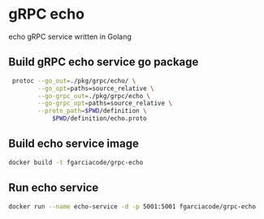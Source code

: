 # gRPC echo
echo gRPC service written in Golang

## Build gRPC echo service go package
```bash
 protoc --go_out=./pkg/grpc/echo/ \
        --go_opt=paths=source_relative \
        --go-grpc_out=./pkg/grpc/echo \
        --go-grpc_opt=paths=source_relative \
        --proto_path=$PWD/definition \
            $PWD/definition/echo.proto
```

## Build echo service image
```bash
docker build -t fgarciacode/grpc-echo 
```

## Run echo service
```bash
docker run --name echo-service -d -p 5001:5001 fgarciacode/grpc-echo
```